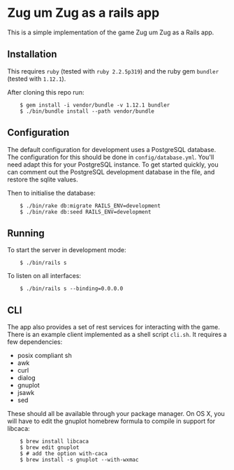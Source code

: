 # Zug um Zug as a rails app

This is a simple implementation of the game Zug um Zug as a Rails app.

## Installation

This requires `ruby` (tested with `ruby 2.2.5p319`) and the ruby gem `bundler` (tested with `1.12.1`).

After cloning this repo run:

        $ gem install -i vendor/bundle -v 1.12.1 bundler
        $ ./bin/bundle install --path vendor/bundle

## Configuration

The default configuration for development uses a PostgreSQL database. The
configuration for this should be done in `config/database.yml`. You'll need
adapt this for your PostgreSQL instance. To get started quickly, you can
comment out the PostgreSQL development database in the file, and restore the
sqlite values.

Then to initialise the database:

        $ ./bin/rake db:migrate RAILS_ENV=development
        $ ./bin/rake db:seed RAILS_ENV=development

## Running

To start the server in development mode:

        $ ./bin/rails s

To listen on all interfaces:

        $ ./bin/rails s --binding=0.0.0.0

## CLI

The app also provides a set of rest services for interacting with
the game. There is an example client implemented as a shell script
`cli.sh`. It requires a few dependencies:

* posix compliant sh
* awk
* curl
* dialog
* gnuplot
* jsawk
* sed

These should all be available through your package manager. On OS X, you will
have to edit the gnuplot homebrew formula to compile in support for libcaca:

        $ brew install libcaca
        $ brew edit gnuplot
        $ # add the option with-caca
        $ brew install -s gnuplot --with-wxmac

